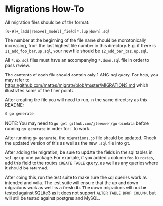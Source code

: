 # Migrations How-To

All migration files should be of the format:

`[0-9]+_[add|remove]_model[_field]*.[up|down].sql`

The number at the beginning of the file name should be monotonically
increasing, from the last highest file number in this directory. E.g. if there
is `11_add_foo_bar.up.sql`, your new file should be `12_add_bar_baz.up.sql`.

All `*.up.sql` files must have an accompanying `*.down.sql` file in order to
pass review.

The contents of each file should contain only 1 ANSI sql query. For help, you
may refer to https://github.com/mattes/migrate/blob/master/MIGRATIONS.md which
illustrates some of the finer points.

After creating the file you will need to run, in the same directory as this
README:

```sh
$ go generate
```

NOTE: You may need to `go get github.com/jteeuwen/go-bindata` before running `go
generate` in order for it to work.

After running `go generate`, the `migrations.go` file should be updated. Check
the updated version of this as well as the new `.sql` file into git.

After adding the migration, be sure to update the fields in the sql tables in
`sql.go` up one package. For example, if you added a column `foo` to `routes`,
add this field to the routes `CREATE TABLE` query, as well as any queries
where it should be returned.

After doing this, run the test suite to make sure the sql queries work as
intended and voila. The test suite will ensure that the up and down migrations
work as well as a fresh db. The down migrations will not be tested against
SQLite3 as it does not support `ALTER TABLE DROP COLUMN`, but will still be
tested against postgres and MySQL.
